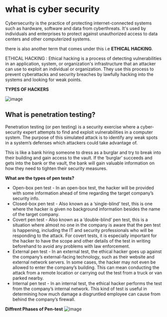 # what is cyber security
Cybersecurity is the practice of protecting internet-connected systems such as hardware, software and data from cyberthreats. It's used by individuals and enterprises to protect against unauthorized access to data centers and other computerized systems.

there is also another term that comes under this i.e **ETHICAL HACKING**.  

ETHICAL HACKING
: Ethical hacking is a process of detecting vulnerabilities in an application, system, or organization's infrastructure that an attacker can use to exploit an individual or organization. They use this process to prevent cyberattacks and security breaches by lawfully hacking into the systems and looking for weak points.  

**TYPES OF HACKERS** 

![image](https://github.com/KshitizSadh/Cyber-security/assets/142923024/1c56445e-db66-4839-a1ee-9db13a12968e)
## What is penetration testing?
Penetration testing (or pen testing) is a security exercise where a cyber-security expert attempts to find and exploit vulnerabilities in a computer system. The purpose of this simulated attack is to identify any weak spots in a system’s defenses which attackers could take advantage of.

This is like a bank hiring someone to dress as a burglar and try to break into their building and gain access to the vault. If the ‘burglar’ succeeds and gets into the bank or the vault, the bank will gain valuable information on how they need to tighten their security measures.  

**What are the types of pen tests?**  

- Open-box pen test - In an open-box test, the hacker will be provided with some information ahead of time regarding the target company’s security info.
- Closed-box pen test - Also known as a ‘single-blind’ test, this is one where the hacker is given no background information besides the name of the target company.
- Covert pen test - Also known as a ‘double-blind’ pen test, this is a situation where almost no one in the company is aware that the pen test is happening, including the IT and security professionals who will be responding to the attack. For covert tests, it is especially important for the hacker to have the scope and other details of the test in writing beforehand to avoid any problems with law enforcement.
- External pen test - In an external test, the ethical hacker goes up against the company’s external-facing technology, such as their website and external network servers. In some cases, the hacker may not even be allowed to enter the company’s building. This can mean conducting the attack from a remote location or carrying out the test from a truck or van parked nearby.
- Internal pen test - In an internal test, the ethical hacker performs the test from the company’s internal network. This kind of test is useful in determining how much damage a disgruntled employee can cause from behind the company’s firewall.

**Diffrent Phases of Pen-test**
![image](https://github.com/KshitizSadh/Cyber-security/assets/142923024/1ed8e378-b098-4d63-9d0b-d90de35f8bdd)
